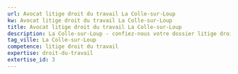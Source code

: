 ```yaml
---
url: Avocat litige droit du travail La Colle-sur-Loup
kw: Avocat litige droit du travail La Colle-sur-Loup
title: Avocat litige droit du travail La Colle-sur-Loup
description: La Colle-sur-Loup - confiez-nous votre dossier litige droit du travail
tag_ville: La Colle-sur-Loup
competence: litige droit du travail
expertise: droit-du-travail
extertise_id: 3
---
```

